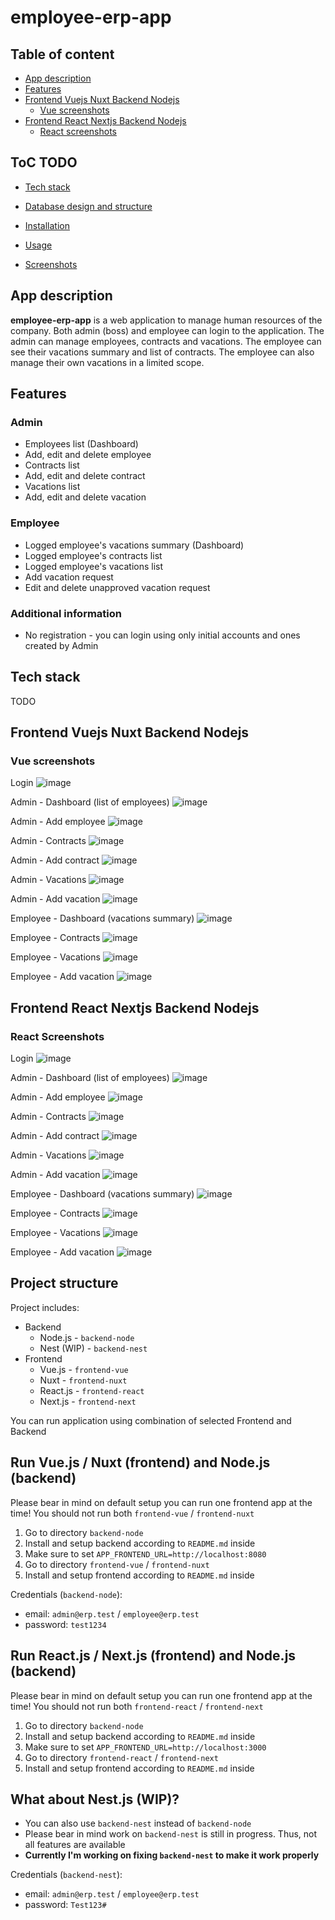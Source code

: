 # employee-erp-app

## Table of content

- [App description](#app-description)
- [Features](#features)
- [Frontend Vuejs Nuxt Backend Nodejs](#frontend-vuejs-nuxt-backend-nodejs)
  - [Vue screenshots](#vue-screenshots)
- [Frontend React Nextjs Backend Nodejs](#frontend-react-nextjs-backend-nodejs)
  - [React screenshots](#react-screenshots)

## ToC TODO

- [Tech stack](#tech-stack)
- [Database design and structure](#database-design-and-structure)
- [Installation](#installation)
- [Usage](#usage)

- [Screenshots](#screenshots)

## App description

**employee-erp-app** is a web application to manage human resources of the company. Both admin (boss) and employee can login to the application. The admin can manage employees, contracts and vacations. The employee can see their vacations summary and list of contracts. The employee can also manage their own vacations in a limited scope.

## Features

### Admin

- Employees list (Dashboard)
- Add, edit and delete employee
- Contracts list
- Add, edit and delete contract
- Vacations list
- Add, edit and delete vacation

### Employee

- Logged employee's vacations summary (Dashboard)
- Logged employee's contracts list
- Logged employee's vacations list
- Add vacation request
- Edit and delete unapproved vacation request

### Additional information

- No registration - you can login using only initial accounts and ones created by Admin

## Tech stack

TODO

## Frontend Vuejs Nuxt Backend Nodejs

### Vue screenshots

Login
![image](screenshots/vue/vue-login.png)

Admin - Dashboard (list of employees)
![image](screenshots/vue/vue-admin-dashboard.png)

Admin - Add employee
![image](screenshots/vue/vue-admin-add-employee.png)

Admin - Contracts
![image](screenshots/vue/vue-admin-contracts.png)

Admin - Add contract
![image](screenshots/vue/vue-admin-add-contract.png)

Admin - Vacations
![image](screenshots/vue/vue-admin-vacations.png)

Admin - Add vacation
![image](screenshots/vue/vue-admin-add-vacation.png)

Employee - Dashboard (vacations summary)
![image](screenshots/vue/vue-employee-dashboard.png)

Employee - Contracts
![image](screenshots/vue/vue-employee-contracts.png)

Employee - Vacations
![image](screenshots/vue/vue-employee-vacations.png)

Employee - Add vacation
![image](screenshots/vue/vue-employee-add-vacation.png)

## Frontend React Nextjs Backend Nodejs

### React Screenshots

Login
![image](screenshots/react/react-login.png)

Admin - Dashboard (list of employees)
![image](screenshots/react/react-admin-dashboard.png)

Admin - Add employee
![image](screenshots/react/react-admin-add-employee.png)

Admin - Contracts
![image](screenshots/react/react-admin-contracts.png)

Admin - Add contract
![image](screenshots/react/react-admin-add-contract.png)

Admin - Vacations
![image](screenshots/react/react-admin-vacations.png)

Admin - Add vacation
![image](screenshots/react/react-admin-add-vacation.png)

Employee - Dashboard (vacations summary)
![image](screenshots/react/react-employee-dashboard.png)

Employee - Contracts
![image](screenshots/react/react-employee-contracts.png)

Employee - Vacations
![image](screenshots/react/react-employee-vacations.png)

Employee - Add vacation
![image](screenshots/react/react-employee-add-vacation.png)

## Project structure

Project includes:

- Backend
  - Node.js - `backend-node`
  - Nest (WIP) - `backend-nest`
- Frontend
  - Vue.js - `frontend-vue`
  - Nuxt - `frontend-nuxt`
  - React.js - `frontend-react`
  - Next.js - `frontend-next`

You can run application using combination of selected Frontend and Backend

## Run Vue.js / Nuxt (frontend) and Node.js (backend)

Please bear in mind on default setup you can run one frontend app at the time! You should not run both `frontend-vue` / `frontend-nuxt`

1. Go to directory `backend-node`
2. Install and setup backend according to `README.md` inside
3. Make sure to set `APP_FRONTEND_URL=http://localhost:8080`
4. Go to directory `frontend-vue` / `frontend-nuxt`
5. Install and setup frontend according to `README.md` inside

Credentials (`backend-node`):

- email: `admin@erp.test` / `employee@erp.test`
- password: `test1234`

## Run React.js / Next.js (frontend) and Node.js (backend)

Please bear in mind on default setup you can run one frontend app at the time! You should not run both `frontend-react` / `frontend-next`

1. Go to directory `backend-node`
2. Install and setup backend according to `README.md` inside
3. Make sure to set `APP_FRONTEND_URL=http://localhost:3000`
4. Go to directory `frontend-react` / `frontend-next`
5. Install and setup frontend according to `README.md` inside

## What about Nest.js (WIP)?

- You can also use `backend-nest` instead of `backend-node`
- Please bear in mind work on `backend-nest` is still in progress. Thus, not all features are available
- <b>Currently I'm working on fixing `backend-nest` to make it work properly</b>

Credentials (`backend-nest`):

- email: `admin@erp.test` / `employee@erp.test`
- password: `Test123#`
